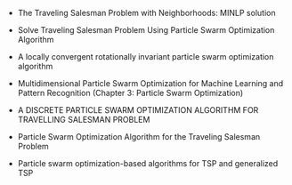 - The Traveling Salesman Problem with Neighborhoods: MINLP solution

- Solve Traveling Salesman Problem Using Particle Swarm Optimization Algorithm

- A locally convergent rotationally invariant particle swarm optimization algorithm

- Multidimensional Particle Swarm Optimization for Machine Learning and Pattern Recognition (Chapter 3: Particle Swarm Optimization)

- A DISCRETE PARTICLE SWARM OPTIMIZATION ALGORITHM FOR TRAVELLING SALESMAN PROBLEM

- Particle Swarm Optimization Algorithm for the Traveling Salesman Problem

- Particle swarm optimization-based algorithms for TSP and generalized TSP
